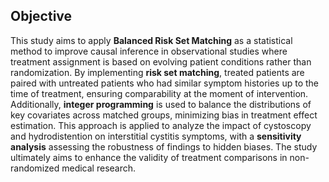 ## Objective 

This study aims to apply **Balanced Risk Set Matching** as a statistical method to improve causal inference in observational studies where treatment assignment is based on evolving patient conditions rather than randomization. By implementing **risk set matching**, treated patients are paired with untreated patients who had similar symptom histories up to the time of treatment, ensuring comparability at the moment of intervention. Additionally, **integer programming** is used to balance the distributions of key covariates across matched groups, minimizing bias in treatment effect estimation. This approach is applied to analyze the impact of cystoscopy and hydrodistention on interstitial cystitis symptoms, with a **sensitivity analysis** assessing the robustness of findings to hidden biases. The study ultimately aims to enhance the validity of treatment comparisons in non-randomized medical research.


